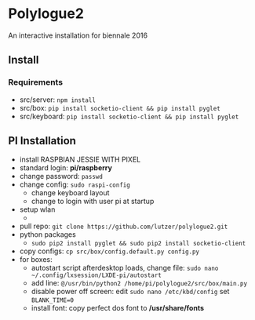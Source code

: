 # Polylogue2

An interactive installation for biennale 2016

## Install

### Requirements

* src/server: `npm install`
* src/box: `pip install socketio-client && pip install pyglet`
* src/keyboard: `pip install socketio-client && pip install pyglet` 




## PI Installation

* install RASPBIAN JESSIE WITH PIXEL
* standard login: **pi/raspberry**
* change password: `passwd`
* change config: `sudo raspi-config`
  * change keyboard layout
  * change to login with user pi at startup
* setup wlan
  * ​
* pull repo: `git clone https://github.com/lutzer/polylogue2.git`
* python packages
  * `sudo pip2 install pyglet && sudo pip2 install socketio-client `
* copy configs: `cp src/box/config.default.py config.py`
* for boxes:
  * autostart script afterdesktop loads, change file: `sudo nano ~/.config/lxsession/LXDE-pi/autostart `
  * add line: `@/usr/bin/python2 /home/pi/polylogue2/src/box/main.py`
  * disable power off screen: edit `sudo nano /etc/kbd/config` set `BLANK_TIME=0`
  * install font: copy perfect dos font to **/usr/share/fonts**